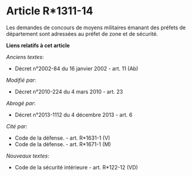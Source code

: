 # Article R*1311-14

Les demandes de concours de moyens militaires émanant des préfets de département sont adressées au préfet de zone et de
sécurité.

**Liens relatifs à cet article**

_Anciens textes_:

  - Décret n°2002-84 du 16 janvier 2002 - art. 11 (Ab)

_Modifié par_:

  - Décret n°2010-224 du 4 mars 2010 - art. 23

_Abrogé par_:

  - Décret n°2013-1112 du 4 décembre 2013 - art. 6

_Cité par_:

  - Code de la défense. - art. R*1631-1 (V)
  - Code de la défense. - art. R*1671-1 (M)

_Nouveaux textes_:

  - Code de la sécurité intérieure - art. R*122-12 (VD)
